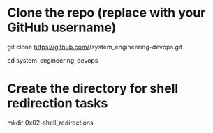 # Clone the repo (replace <username> with your GitHub username)
git clone https://github.com/<username>/system_engineering-devops.git

cd system_engineering-devops

# Create the directory for shell redirection tasks
mkdir 0x02-shell_redirections
